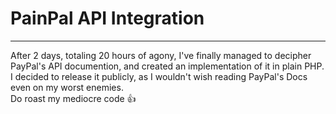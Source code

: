 <h1>PainPal API Integration</h1>
<hr>
<p>
  After 2 days, totaling 20 hours of agony, I've finally managed to decipher PayPal's API documention, and created an implementation of it in plain PHP.<br>
  I decided to release it publicly, as I wouldn't wish reading PayPal's Docs even on my worst enemies.<br>
  Do roast my mediocre code 👍
</p>
